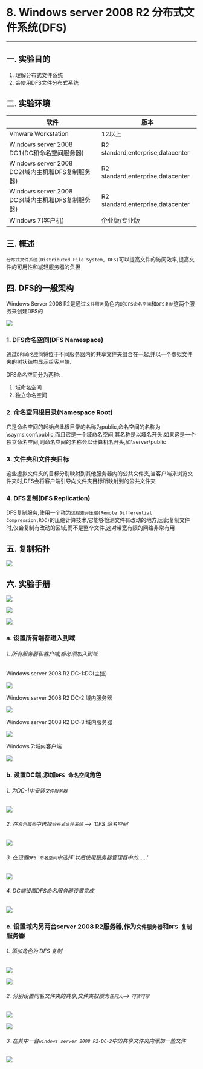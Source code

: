 # 8. Windows server 2008 R2 分布式文件系统(DFS)

---

## 一. 实验目的
1. 理解分布式文件系统
2. 会使用DFS文件分布式系统

## 二. 实验环境

|软件|版本|
|----|----|
|Vmware Workstation| 12以上 |
|Windows server 2008 DC1(DC和命名空间服务器)| R2 standard,enterprise,datacenter|
|Windows server 2008 DC2(域内主机和DFS复制服务器)| R2 standard,enterprise,datacenter|
|Windows server 2008 DC3(域内主机和DFS复制服务器)| R2 standard,enterprise,datacenter|
|Windows 7(客户机)| 企业版/专业版|



## 三. 概述

`分布式文件系统(Distributed File System, DFS)`可以提高文件的访问效率,提高文件的可用性和减轻服务器的负担

## 四. DFS的一般架构
Windows Server 2008 R2是通过`文件服务`角色内的`DFS命名空间`和`DFS复制`这两个服务来创建DFS的

![](/windows/win2008R2/appserver/image/dfs-1.png)

### 1. DFS命名空间(DFS Namespace)
通过`DFS命名空间`将位于不同服务器内的共享文件夹组合在一起,并以一个虚拟文件夹的树状结构显示给客户端.

DFS命名空间分为两种:
1. 域命名空间
2. 独立命名空间

### 2. 命名空间根目录(Namespace Root)
它是命名空间的起始点此根目录的名称为public,命名空间的名称为\\sayms.com\public,而且它是一个域命名空间,其名称是以域名开头.如果这是一个独立命名空间,则命名空间的名称会以计算机名开头,如\\server\public

### 3. 文件夹和文件夹目标
这些虚拟文件夹的目标分别映射到其他服务器内的公共文件夹,当客户端来浏览文件夹时,DFS会将客户端引导向文件夹目标所映射到的公共文件夹

### 4. DFS复制(DFS Replication)
DFS复制服务,使用一个称为`远程差异压缩(Remote Differential Compression,RDC)`的压缩计算技术,它能够检测文件有改动的地方,因此复制文件时,仅会复制有改动的区域,而不是整个文件,这对带宽有限的网络非常有用

## 五. 复制拓扑

![](/windows/win2008R2/appserver/image/dfs-2.png)

## 六. 实验手册

![](/windows/win2008R2/appserver/image/dfs-1.png)

![](/windows/win2008R2/appserver/image/dfs-3.png)

![](/windows/win2008R2/appserver/image/dfs-4.png)

### a. 设置所有端都进入到域

###### 1. 所有服务器和客户端,都必须加入到域 

Windows server 2008 R2 DC-1:DC(主控)

![](/windows/win2008R2/appserver/image/dfs-5.png)

Windows server 2008 R2 DC-2:域内服务器

![](/windows/win2008R2/appserver/image/dfs-6.png)

Windows server 2008 R2 DC-3:域内服务器

![](/windows/win2008R2/appserver/image/dfs-7.png)

Windows 7:域内客户端

![](/windows/win2008R2/appserver/image/dfs-8.png)

### b. 设置DC端,添加`DFS 命名空间`角色

###### 1. 为DC-1中安装`文件服务器`

![](/windows/win2008R2/appserver/image/dfs-9.png)

###### 2. 在`角色服务`中选择`分布式文件系统` --> 'DFS 命名空间'

![](/windows/win2008R2/appserver/image/dfs-10.png)

###### 3. 在设置`DFS 命名空间`中选择'以后使用服务器管理器中的......'

![](/windows/win2008R2/appserver/image/dfs-11.png)

###### 4. DC端设置DFS命名服务器设置完成

![](/windows/win2008R2/appserver/image/dfs-12.png)

### c. 设置域内另两台server 2008 R2服务器,作为`文件服务器`和`DFS 复制`服务器

###### 1. 添加角色为'DFS 复制'

![](/windows/win2008R2/appserver/image/dfs-13.png)

![](/windows/win2008R2/appserver/image/dfs-14.png)

###### 2. 分别设置同名文件夹的共享,文件夹权限为`任何人`--> `可读可写`

![](/windows/win2008R2/appserver/image/dfs-15.png)

![](/windows/win2008R2/appserver/image/dfs-16.png)

###### 3. 在其中一台`windows server 2008 R2-DC-2`中的共享文件夹内添加一些文件

![](/windows/win2008R2/appserver/image/dfs-17.png)














